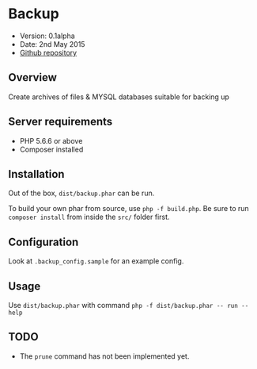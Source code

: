 # Backup

- Version: 0.1alpha
- Date: 2nd May 2015
- [Github repository](https://github.com/pointybeard/backup/releases/tag/1.0alpha)

## Overview

Create archives of files & MYSQL databases suitable for backing up

## Server requirements

- PHP 5.6.6 or above
- Composer installed

## Installation

Out of the box, `dist/backup.phar` can be run.

To build your own phar from source, use `php -f build.php`. Be sure to run `composer install` from inside the `src/` folder first.

## Configuration

Look at `.backup_config.sample` for an example config.

## Usage

Use `dist/backup.phar` with command `php -f dist/backup.phar -- run --help`



## TODO

- The `prune` command has not been implemented yet.